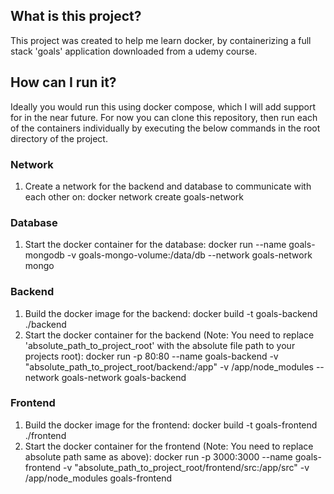 ## What is this project?
This project was created to help me learn docker, by containerizing a full stack 'goals' application
downloaded from a udemy course.

## How can I run it?
Ideally you would run this using docker compose, which I will add support for in the near future. For
now you can clone this repository, then run each of the containers individually by executing the below commands in the root directory of the project.

### Network
<ol>
<li>Create a network for the backend and database to communicate with each other on: docker network create goals-network</li>
</ol>

### Database
<ol>
<li>Start the docker container for the database: docker run --name goals-mongodb -v goals-mongo-volume:/data/db --network goals-network mongo</li>
</ol>

### Backend
<ol>
<li>Build the docker image for the backend: docker build -t goals-backend ./backend</li>
<li>Start the docker container for the backend (Note: You need to replace 'absolute_path_to_project_root' with the absolute file path to your projects root): docker run -p 80:80 --name goals-backend -v "absolute_path_to_project_root/backend:/app" -v /app/node_modules --network goals-network goals-backend</li>
</ol>

### Frontend
<ol>
<li>Build the docker image for the frontend: docker build -t goals-frontend ./frontend</li>
<li>Start the docker container for the frontend (Note: You need to replace absolute path same as above): docker run -p 3000:3000 --name goals-frontend -v "absolute_path_to_project_root/frontend/src:/app/src" -v /app/node_modules goals-frontend</li>
</ol>






